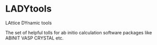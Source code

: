# LADYtools
LAttice DYnamic tools

The set of helpful tolls for ab initio calculation software packages like ABINIT VASP CRYSTAL etc.
